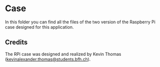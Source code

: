# Case
In this folder you can find all the files of the two version of the Raspberry Pi case designed for this application.
## Credits
The RPi case was designed and realized by Kevin Thomas (kevinalexander.thomas@students.bfh.ch).